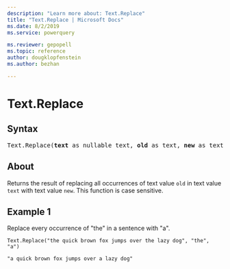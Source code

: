 ```yaml
---
description: "Learn more about: Text.Replace"
title: "Text.Replace | Microsoft Docs"
ms.date: 8/2/2019
ms.service: powerquery

ms.reviewer: gepopell
ms.topic: reference
author: dougklopfenstein
ms.author: bezhan

---
```

# Text.Replace

## Syntax

<pre>
Text.Replace(<b>text</b> as nullable text, <b>old</b> as text, <b>new</b> as text) as nullable text
</pre>
  
## About  
Returns the result of replacing all occurrences of text value `old` in text value `text` with text value `new`. This function is case sensitive.

## Example 1
Replace every occurrence of "the" in a sentence with "a".

```powerquery-m
Text.Replace("the quick brown fox jumps over the lazy dog", "the", "a")
```

`"a quick brown fox jumps over a lazy dog"`
